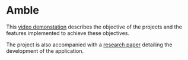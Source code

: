 # Amble

This [video demonstation](https://youtu.be/dDKzE3HxLDI) describes the objective of the projects and the features implemented to achieve these objectives.

The project is also accompanied with a [research paper](https://drive.google.com/file/d/1vwVWje07U3fDRB1bCXWEPny1LbvMyIGi/view?usp=sharing) detailing the development of the application.
